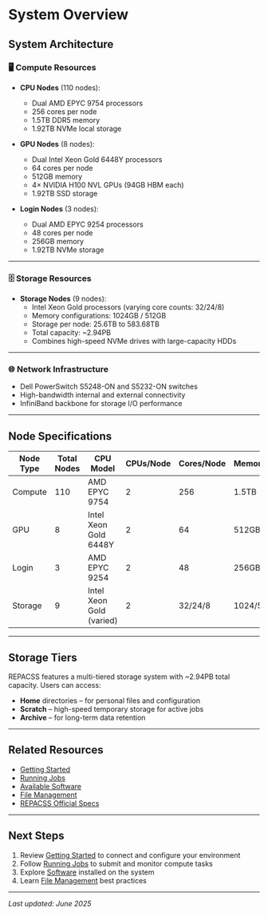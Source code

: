 # System Overview

## System Architecture

### 🖥 Compute Resources

- **CPU Nodes** (110 nodes):
  - Dual AMD EPYC 9754 processors
  - 256 cores per node
  - 1.5TB DDR5 memory
  - 1.92TB NVMe local storage

- **GPU Nodes** (8 nodes):
  - Dual Intel Xeon Gold 6448Y processors
  - 64 cores per node
  - 512GB memory
  - 4× NVIDIA H100 NVL GPUs (94GB HBM each)
  - 1.92TB SSD storage

- **Login Nodes** (3 nodes):
  - Dual AMD EPYC 9254 processors
  - 48 cores per node
  - 256GB memory
  - 1.92TB NVMe storage

---

### 🗄 Storage Resources

- **Storage Nodes** (9 nodes):
  - Intel Xeon Gold processors (varying core counts: 32/24/8)
  - Memory configurations: 1024GB / 512GB
  - Storage per node: 25.6TB to 583.68TB
  - Total capacity: ~2.94PB
  - Combines high-speed NVMe drives with large-capacity HDDs

---

### 🌐 Network Infrastructure

- Dell PowerSwitch S5248-ON and S5232-ON switches
- High-bandwidth internal and external connectivity
- InfiniBand backbone for storage I/O performance

---

## Node Specifications

| Node Type     | Total Nodes | CPU Model                | CPUs/Node | Cores/Node | Memory/Node  | Storage/Node    | GPUs/Node | GPU Model              |
|---------------|-------------|--------------------------|-----------|------------|---------------|------------------|-----------|------------------------|
| Compute       | 110         | AMD EPYC 9754            | 2         | 256        | 1.5TB         | 1.92TB NVMe     | –         | –                      |
| GPU           | 8           | Intel Xeon Gold 6448Y    | 2         | 64         | 512GB         | 1.92TB SSD      | 4         | NVIDIA H100 NVL (94GB) |
| Login         | 3           | AMD EPYC 9254            | 2         | 48         | 256GB         | 1.92TB NVMe     | –         | –                      |
| Storage       | 9           | Intel Xeon Gold (varied) | 2         | 32/24/8    | 1024/512GB    | 25.6–583.68TB   | –         | –                      |

---

## Storage Tiers

REPACSS features a multi-tiered storage system with ~2.94PB total capacity. Users can access:

- **Home** directories – for personal files and configuration
- **Scratch** – high-speed temporary storage for active jobs
- **Archive** – for long-term data retention

---

## Related Resources

- [Getting Started](getting-started.md)
- [Running Jobs](running-jobs.md)
- [Available Software](software.md)
- [File Management](file-management.md)
- [REPACSS Official Specs](https://repacss.org/resources/)

---

## Next Steps

1. Review [Getting Started](getting-started.md) to connect and configure your environment
2. Follow [Running Jobs](running-jobs.md) to submit and monitor compute tasks
3. Explore [Software](software.md) installed on the system
4. Learn [File Management](file-management.md) best practices

---

*Last updated: June 2025*
